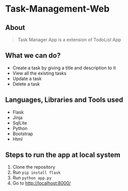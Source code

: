 # Task-Management-Web

## About

>Task Manager App is a extension of TodoList App

## What we can do?

- Create a task by giving a title and description to it
- View all the existing tasks
- Update a task
- Delete a task

## Languages, Libraries and Tools used

- Flask
- Jinja
- SqlLite
- Python
- Bootstrap
- Html

## Steps to run the app at local system

1. Clone the repository
2. Run `pip install flask`
3. Run `python app.py`
4. Go to  [http://localhost:8000/](http://localhost:8000/)


